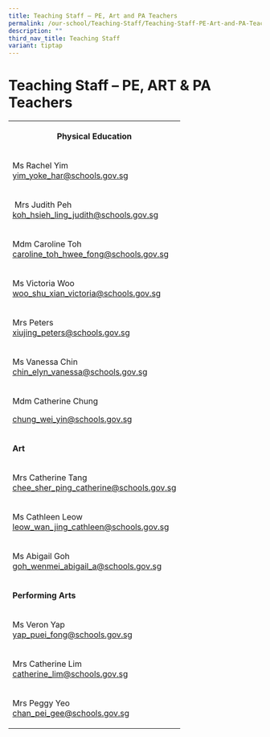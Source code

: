 ```yaml
---
title: Teaching Staff – PE, Art and PA Teachers
permalink: /our-school/Teaching-Staff/Teaching-Staff-PE-Art-and-PA-Teachers/
description: ""
third_nav_title: Teaching Staff
variant: tiptap
---
```

<h1>Teaching Staff – PE, ART &amp; PA Teachers</h1>
<table style="minWidth: 25px">
<colgroup>
<col>
</colgroup>
<tbody>
<tr>
<th rowspan="1" colspan="1">
<p>Physical Education</p>
</th>
</tr>
<tr>
<td rowspan="1" colspan="1">
<p>Ms Rachel Yim
<br><a href="mailto:yim_yoke_har@schools.gov.sg" rel="noopener noreferrer nofollow" target="_blank">yim_yoke_har@schools.gov.sg</a>
</p>
</td>
</tr>
<tr>
<td rowspan="1" colspan="1">
<p>&nbsp;Mrs Judith Peh
<br><a href="mailto:koh_hsieh_ling_judith@schools.gov.sg" rel="noopener noreferrer nofollow" target="_blank">koh_hsieh_ling_judith@schools.gov.sg</a>
</p>
</td>
</tr>
<tr>
<td rowspan="1" colspan="1">
<p>Mdm Caroline Toh
<br><a href="mailto:caroline_toh_hwee_fong@schools.gov.sg" rel="noopener noreferrer nofollow" target="_blank">caroline_toh_hwee_fong@schools.gov.sg</a>
</p>
</td>
</tr>
<tr>
<td rowspan="1" colspan="1">
<p>Ms Victoria Woo
<br><a href="mailto:woo_shu_xian_victoria@schools.gov.sg" rel="noopener noreferrer nofollow" target="_blank">woo_shu_xian_victoria@schools.gov.sg</a>
</p>
</td>
</tr>
<tr>
<td rowspan="1" colspan="1">
<p>Mrs Peters
<br><a href="mailto:xiujing_peters@schools.gov.sg" rel="noopener noreferrer nofollow" target="_blank">xiujing_peters@schools.gov.sg</a>
</p>
</td>
</tr>
<tr>
<td rowspan="1" colspan="1">
<p>Ms Vanessa Chin
<br><a href="mailto:chin_elyn_vanessa@schools.gov.sg" rel="noopener noreferrer nofollow" target="_blank">chin_elyn_vanessa@schools.gov.sg</a>
</p>
</td>
</tr>
<tr>
<td rowspan="1" colspan="1">
<p>Mdm Catherine Chung</p>
<p><a href="mailto:chung_wei_yin@schools.gov.sg" rel="noopener noreferrer nofollow" target="_blank">chung_wei_yin@schools.gov.sg</a>
</p>
</td>
</tr>
<tr>
<td rowspan="1" colspan="1">
<p><strong>Art</strong>
</p>
</td>
</tr>
<tr>
<td rowspan="1" colspan="1">
<p>Mrs Catherine Tang
<br><a href="mailto:chee_sher_ping_catherine@schools.gov.sg" rel="noopener noreferrer nofollow" target="_blank">chee_sher_ping_catherine@schools.gov.sg</a>
</p>
</td>
</tr>
<tr>
<td rowspan="1" colspan="1">
<p>Ms Cathleen Leow
<br><a href="mailto:leow_wan_jing_cathleen@schools.gov.sg" rel="noopener noreferrer nofollow" target="_blank">leow_wan_jing_cathleen@schools.gov.sg</a>
</p>
</td>
</tr>
<tr>
<td rowspan="1" colspan="1">
<p>Ms Abigail Goh
<br><a href="mailto:goh_wenmei_abigail_a@schools.gov.sg" rel="noopener noreferrer nofollow" target="_blank">goh_wenmei_abigail_a@schools.gov.sg</a>
</p>
</td>
</tr>
<tr>
<td rowspan="1" colspan="1">
<p><strong>Performing Arts</strong>
</p>
</td>
</tr>
<tr>
<td rowspan="1" colspan="1">
<p>Ms Veron Yap
<br><a href="mailto:yap_puei_fong@schools.gov.sg" rel="noopener noreferrer nofollow" target="_blank">yap_puei_fong@schools.gov.sg</a>
</p>
</td>
</tr>
<tr>
<td rowspan="1" colspan="1">
<p>Mrs Catherine Lim
<br><a href="mailto:catherine_lim@schools.gov.sg" rel="noopener noreferrer nofollow" target="_blank">catherine_lim@schools.gov.sg</a>
</p>
</td>
</tr>
<tr>
<td rowspan="1" colspan="1">
<p>Mrs Peggy Yeo
<br><a href="mailto:chan_pei_gee@schools.gov.sg" rel="noopener noreferrer nofollow" target="_blank">chan_pei_gee@schools.gov.sg</a>
</p>
</td>
</tr>
</tbody>
</table>
<p></p>